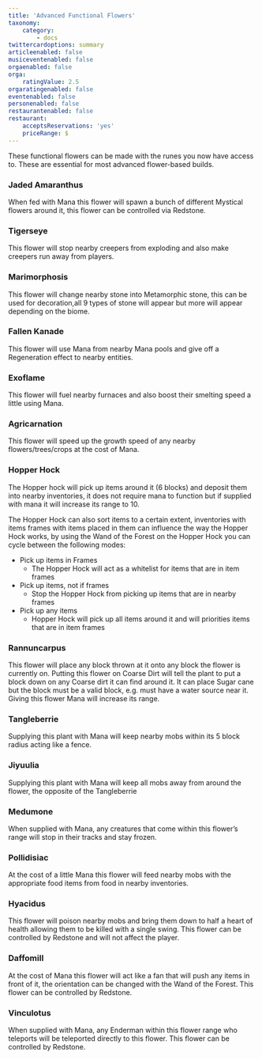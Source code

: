 ```yaml
---
title: 'Advanced Functional Flowers'
taxonomy:
    category:
        - docs
twittercardoptions: summary
articleenabled: false
musiceventenabled: false
orgaenabled: false
orga:
    ratingValue: 2.5
orgaratingenabled: false
eventenabled: false
personenabled: false
restaurantenabled: false
restaurant:
    acceptsReservations: 'yes'
    priceRange: $
---
```


These functional flowers can be made with the runes you now have access to. These are essential for most advanced flower-based builds.

### Jaded Amaranthus
When fed with Mana this flower will spawn a bunch of different Mystical flowers around it, this flower can be controlled via Redstone.

### Tigerseye
This flower will stop nearby creepers from exploding and also make creepers run away from players.

### Marimorphosis
This flower will change nearby stone into Metamorphic stone, this can be used for decoration,all 9 types of stone will appear but more will appear depending on the biome.

### Fallen Kanade
This flower will use Mana from nearby Mana pools and give off a Regeneration effect to nearby entities.

### Exoflame
This flower will fuel nearby furnaces and also boost their smelting speed a little using Mana.

### Agricarnation
This flower will speed up the growth speed of any nearby flowers/trees/crops at the cost of Mana.

### Hopper Hock
The Hopper hock will pick up items around it (6 blocks) and deposit them into nearby inventories, it does not require mana to function but if supplied with mana it will increase its range to 10.

The Hopper Hock can also sort items to a certain extent, inventories with items frames with items placed in them can influence the way the Hopper Hock works, by using the Wand of the Forest on the Hopper Hock you can cycle between the following modes:

* Pick up items in Frames
	* The Hopper Hock will act as a whitelist for items that are in item frames
* Pick up items, not if frames
	* Stop the Hopper Hock from picking up items that are in nearby frames
* Pick up any items
	* Hopper Hock will pick up all items around it and will priorities items that are in item frames

### Rannuncarpus
This flower will place any block thrown at it onto any block the flower is currently on. Putting this flower on Coarse Dirt will tell the plant to put a block down on any Coarse dirt it can find around it. It can place Sugar cane but the block must be a valid block, e.g. must have a water source near it. Giving this flower Mana will increase its range.

### Tangleberrie
Supplying this plant with Mana will keep nearby mobs within its 5 block radius acting like a fence.

### Jiyuulia
Supplying this plant with Mana will keep all mobs away from around the flower, the opposite of the Tangleberrie

### Medumone
When supplied with Mana, any creatures that come within this flower’s range will stop in their tracks and stay frozen.

### Pollidisiac
At the cost of a little Mana this flower will feed nearby mobs with the appropriate food items from food in nearby inventories.

### Hyacidus
This flower will poison nearby mobs and bring them down to half a heart of health allowing them to be killed with a single swing. This flower can be controlled by Redstone and will not affect the player.

### Daffomill
At the cost of Mana this flower will act like a fan that will push any items in front of it, the orientation can be changed with the Wand of the Forest. This flower can be controlled by Redstone.

### Vinculotus
When supplied with Mana, any  Enderman within this flower range who teleports will be teleported directly to this flower. This flower can be controlled by Redstone.
